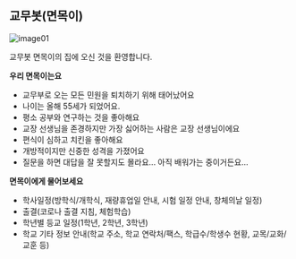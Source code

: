 ## 교무봇(면목이)

![image01](https://user-images.githubusercontent.com/81683764/118701316-8a2b8580-b84e-11eb-9845-7d27c2cda1c6.png)

교무봇 면목이의 집에 오신 것을 환영합니다.

**우리 면목이는요**

- 교무부로 오는 모든 민원을 퇴치하기 위해 태어났어요
- 나이는 올해 55세가 되었어요.
- 평소 공부와 연구하는 것을 좋아해요
- 교장 선생님을 존경하지만 가장 싫어하는 사람은 교장 선생님이에요
- 편식이 심하고 치킨을 좋아해요
- 개방적이지만 신중한 성격을 가졌어요
- 질문을 하면 대답을 잘 못할지도 몰라요... 아직 배워가는 중이거든요...

**면목이에게 물어보세요**

- 학사일정(방학식/개학식, 재량휴업일 안내, 시험 일정 안내, 창체의날 일정)
- 출결(코로나 출결 지침, 체험학습)
- 학년별 등교 일정(1학년, 2학년, 3학년)
- 학교 기타 정보 안내(학교 주소, 학교 연락처/팩스, 학급수/학생수 현황, 교목/교화/교훈 등)

